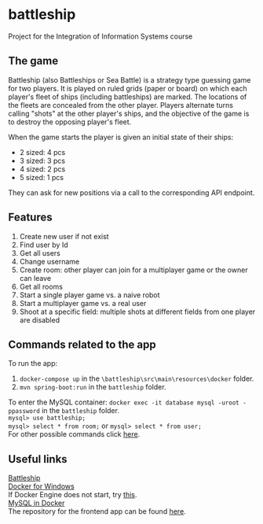 # battleship
Project for the Integration of Information Systems course

## The game <br />
Battleship (also Battleships or Sea Battle) is a strategy type guessing game for two players. 
It is played on ruled grids (paper or board) on which each player's fleet of ships (including battleships) are marked. 
The locations of the fleets are concealed from the other player. Players alternate turns calling "shots" at the other player's ships, 
and the objective of the game is to destroy the opposing player's fleet. <br />

When the game starts the player is given an initial state of their ships: 
- 2 sized: 4 pcs
- 3 sized: 3 pcs
- 4 sized: 2 pcs
- 5 sized: 1 pcs <br/>

They can ask for new positions via a call to the corresponding API endpoint.

## Features
1. Create new user if not exist
2. Find user by Id
3. Get all users
4. Change username
5. Create room: other player can join for a multiplayer game or the owner can leave
6. Get all rooms
7. Start a single player game vs. a naive robot
8. Start a multiplayer game vs. a real user
9. Shoot at a specific field: multiple shots at different fields from one player are disabled

## Commands related to the app
To run the app:
  1. ```docker-compose up``` in the ```\battleship\src\main\resources\docker``` folder.
  2. ```mvn spring-boot:run``` in the ```battleship``` folder.

To enter the MySQL container:  ```docker exec -it database mysql -uroot -ppassword``` in the ```battleship``` folder. <br />
```mysql> use battleship;``` <br />
```mysql> select * from room;``` or ```mysql> select * from user;``` <br />
For other possible commands click [here](http://g2pc1.bu.edu/~qzpeng/manual/MySQL%20Commands.htm). <br />

## Useful links
[Battleship](https://en.wikipedia.org/wiki/Battleship_(game)) <br/>
[Docker for Windows](https://docs.docker.com/desktop/windows/install/) <br />
If Docker Engine does not start, try [this](https://docs.microsoft.com/hu-hu/windows/wsl/install-manual#step-4---download-the-linux-kernel-update-package). <br />
[MySQL in Docker](https://www.javainuse.com/devOps/docker/docker-mysql) <br />
The repository for the frontend app can be found [here](https://github.com/boit2009/Battleship). <br />